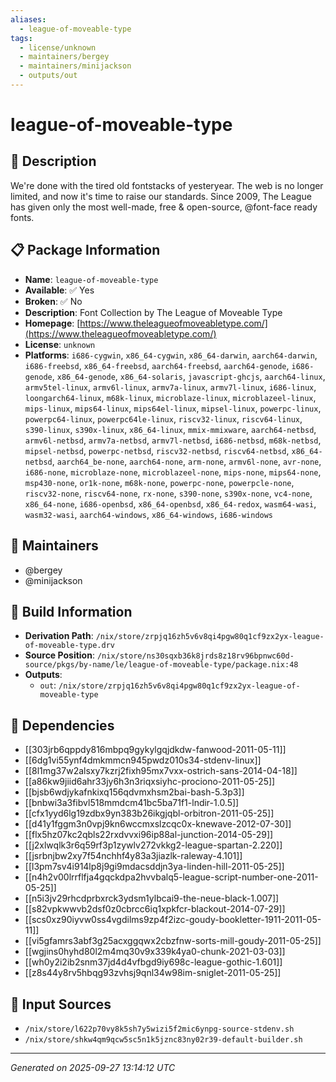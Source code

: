 ```yaml
---
aliases:
  - league-of-moveable-type
tags:
  - license/unknown
  - maintainers/bergey
  - maintainers/minijackson
  - outputs/out
---
```


# league-of-moveable-type

## 📝 Description

We're done with the tired old fontstacks of yesteryear. The web
is no longer limited, and now it's time to raise our standards.
Since 2009, The League has given only the most well-made, free &
open-source, @font-face ready fonts.


## 📋 Package Information

- **Name**: `league-of-moveable-type`
- **Available**: ✅ Yes
- **Broken**: ✅ No
- **Description**: Font Collection by The League of Moveable Type
- **Homepage**: [https://www.theleagueofmoveabletype.com/](https://www.theleagueofmoveabletype.com/)
- **License**: `unknown`
- **Platforms**: `i686-cygwin`, `x86_64-cygwin`, `x86_64-darwin`, `aarch64-darwin`, `i686-freebsd`, `x86_64-freebsd`, `aarch64-freebsd`, `aarch64-genode`, `i686-genode`, `x86_64-genode`, `x86_64-solaris`, `javascript-ghcjs`, `aarch64-linux`, `armv5tel-linux`, `armv6l-linux`, `armv7a-linux`, `armv7l-linux`, `i686-linux`, `loongarch64-linux`, `m68k-linux`, `microblaze-linux`, `microblazeel-linux`, `mips-linux`, `mips64-linux`, `mips64el-linux`, `mipsel-linux`, `powerpc-linux`, `powerpc64-linux`, `powerpc64le-linux`, `riscv32-linux`, `riscv64-linux`, `s390-linux`, `s390x-linux`, `x86_64-linux`, `mmix-mmixware`, `aarch64-netbsd`, `armv6l-netbsd`, `armv7a-netbsd`, `armv7l-netbsd`, `i686-netbsd`, `m68k-netbsd`, `mipsel-netbsd`, `powerpc-netbsd`, `riscv32-netbsd`, `riscv64-netbsd`, `x86_64-netbsd`, `aarch64_be-none`, `aarch64-none`, `arm-none`, `armv6l-none`, `avr-none`, `i686-none`, `microblaze-none`, `microblazeel-none`, `mips-none`, `mips64-none`, `msp430-none`, `or1k-none`, `m68k-none`, `powerpc-none`, `powerpcle-none`, `riscv32-none`, `riscv64-none`, `rx-none`, `s390-none`, `s390x-none`, `vc4-none`, `x86_64-none`, `i686-openbsd`, `x86_64-openbsd`, `x86_64-redox`, `wasm64-wasi`, `wasm32-wasi`, `aarch64-windows`, `x86_64-windows`, `i686-windows`
## 👥 Maintainers

- @bergey
- @minijackson


## 🔧 Build Information

- **Derivation Path**: `/nix/store/zrpjq16zh5v6v8qi4pgw80q1cf9zx2yx-league-of-moveable-type.drv`
- **Source Position**: `/nix/store/ns30sqxb36k8jrds8z18rv96bpnwc60d-source/pkgs/by-name/le/league-of-moveable-type/package.nix:48`
- **Outputs**:
  - `out`:  `/nix/store/zrpjq16zh5v6v8qi4pgw80q1cf9zx2yx-league-of-moveable-type`

## 🔗 Dependencies

- [[303jrb6qppdy816mbpq9gykylgqjdkdw-fanwood-2011-05-11]]
- [[6dg1vi55ynf4dmkmmcn945pwdz010s34-stdenv-linux]]
- [[8l1mg37w2alsxy7kzrj2fixh95mx7vxx-ostrich-sans-2014-04-18]]
- [[a86kw9jiid6ahr33jy6h3n3riqxsiyhc-prociono-2011-05-25]]
- [[bjsb6wdjykafnkixq156qdvmxhsm2bai-bash-5.3p3]]
- [[bnbwi3a3fibvl518mmdcm41bc5ba71f1-lndir-1.0.5]]
- [[cfx1yyd6lg19zdbx9yn383b26ikgjqbl-orbitron-2011-05-25]]
- [[d41y1fggm3n0vpj9kn6wccmxslzcqc0x-knewave-2012-07-30]]
- [[flx5hz07kc2qbls22rxdvvxi96ip88al-junction-2014-05-29]]
- [[j2xlwqlk3r6q59rf3p1zywlv272vkkg2-league-spartan-2.220]]
- [[jsrbnjbw2xy7f54nchhf4y83a3jiazlk-raleway-4.101]]
- [[l3pm7sv4i914lp8j9gi9mdacsddjn3ya-linden-hill-2011-05-25]]
- [[n4h2v00lrrflfja4gqckdpa2hvvbalq5-league-script-number-one-2011-05-25]]
- [[n5i3jv29rhcdprbxrck3ydsm1ylbcai9-the-neue-black-1.007]]
- [[s82vpkwwvb2dsf0z0cbrcc6iq1xpkfcr-blackout-2014-07-29]]
- [[scs0xz90iyvw0ss4vgdilms9zp4f2izc-goudy-bookletter-1911-2011-05-11]]
- [[vi5gfamrs3abf3g25acxggqwx2cbzfnw-sorts-mill-goudy-2011-05-25]]
- [[wgjins0hyhd80l2m4mq30v9x339k4ya0-chunk-2021-03-03]]
- [[wh0y2i2ib2snm37jd4d4vfbgd9iy698c-league-gothic-1.601]]
- [[z8s44y8rv5hbqg93zvhsj9qnl34w98im-sniglet-2011-05-25]]

## 📁 Input Sources

- `/nix/store/l622p70vy8k5sh7y5wizi5f2mic6ynpg-source-stdenv.sh`
- `/nix/store/shkw4qm9qcw5sc5n1k5jznc83ny02r39-default-builder.sh`

---
*Generated on 2025-09-27 13:14:12 UTC*
